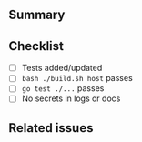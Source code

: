 ## Summary

<!-- Describe the changes -->

## Checklist

-   [ ] Tests added/updated
-   [ ] `bash ./build.sh host` passes
-   [ ] `go test ./...` passes
-   [ ] No secrets in logs or docs

## Related issues
